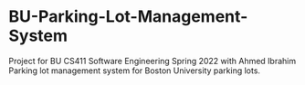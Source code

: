 # BU-Parking-Lot-Management-System
Project for BU CS411 Software Engineering Spring 2022 with Ahmed Ibrahim
Parking lot management system for Boston University parking lots.

